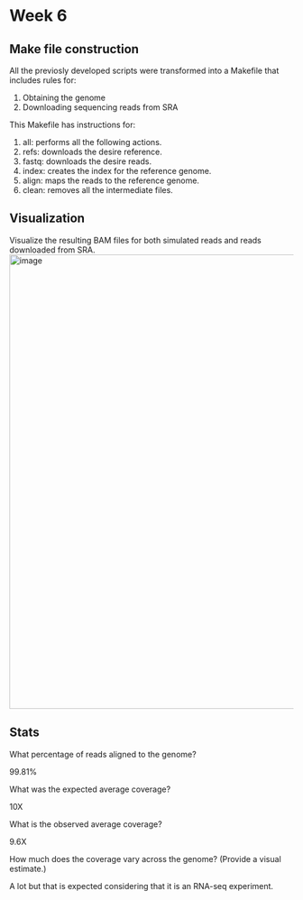 # Week 6
## Make file construction 
All the previosly developed scripts were transformed  into a Makefile that includes rules for:
  1. Obtaining the genome
  2. Downloading sequencing reads from SRA


This Makefile has instructions for:


  1. all: performs all the following actions.
  2. refs: downloads the desire reference.
  3. fastq: downloads the desire reads.
  4. index: creates the index for the reference genome.
  5. align: maps the reads to the reference genome.
  6. clean: removes all the intermediate files. 

## Visualization 
Visualize the resulting BAM files for both simulated reads and reads downloaded from SRA.
<img width="1156" height="806" alt="image" src="https://github.com/user-attachments/assets/2d47a0ac-f072-42b4-a961-41ee43482a1d" />

## Stats 
What percentage of reads aligned to the genome?

  99.81%

  
What was the expected average coverage?

  10X

What is the observed average coverage?

  9.6X

  
How much does the coverage vary across the genome? (Provide a visual estimate.)

  A lot but that is expected considering that it is an RNA-seq experiment.

